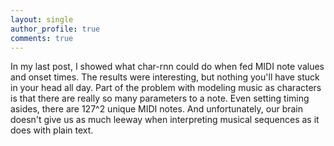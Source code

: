 ```yaml
---
layout: single
author_profile: true
comments: true
---
```


In my last post, I showed what char-rnn could do when fed MIDI note values and onset times. The results were interesting, but nothing you'll have stuck in your head all day. Part of the problem with modeling music as characters is that there are really so many parameters to a note. Even setting timing asides, there are 127^2 unique MIDI notes. And unfortunately, our brain doesn't give us as much leeway when interpreting musical sequences as it does with plain text.